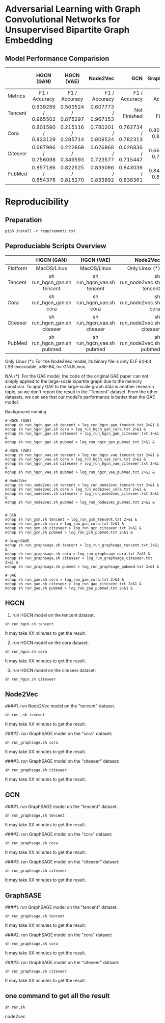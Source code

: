 # Adversarial Learning with Graph Convolutional Networks for Unsupervised Bipartite Graph Embedding


## Model Performance Comparision
|                | HGCN (GAN)                 | HGCN (VAE)                 | Node2Vec                    | GCN                         | GraphSAGE                   | GAE                         | Pure Node Attribute         |
| :------------- | :----------:               | :----------:               | -----------:                | -----------:                | -----------:                | -----------:                | -----------:                |
| Metrics        | F1 / Accuracy              | F1 / Accuracy              | F1 / Accuracy               | F1 / Accuracy               | F1 / Accuracy               | F1 / Accuracy               | F1 / Accuracy               |
| Tencent        | 0.639289 / 0.965502        | 0.503524 / 0.875297        | 0.607773 / 0.967153         | Not Finished                | Not Finished                | N/A (*)                     | 0.497346 / 0.881214         |
| Cora           | 0.801590 / 0.823129        | 0.215116 / 0.285714        | 0.780201 / 0.809524         | 0.762734 / 0.782313         | 0.800763 / 0.823129         | 0.754289 / 0.782313         | 0.758143 / 0.789116         |
| Citeseer       | 0.687996 / 0.756098        | 0.222869 / 0.349593        | 0.626968 / 0.723577         | 0.626836 / 0.715447         | 0.665325 / 0.747967         | 0.644748 / 0.731707         | 0.620755 / 0.707317         |
| PubMed         | 0.857186 / 0.854376        | 0.822525 / 0.815270        | 0.839086 / 0.833892         | 0.843036 / 0.838361         | 0.842696 / 0.838361          | 0.828317 / 0.823091         | 0.842813 / 0.838361         |



# Reproducibility


## Preparation
~~~
pip3 install -r requirements.txt
~~~

## Peproduciable Scripts Overview
|                | HGCN (GAN)                 | HGCN (VAE)                 | Node2Vec                    | GCN                         | GraphSAGE                   | GAE                         |
| :------------- | :----------:               | :----------:               | -----------:                | -----------:                | -----------:                | -----------:                |
| Platform       | MacOS/Linux                | MacOS/Linux                | Only Linux (*)              | MacOS/Linux                 | MacOS/Linux                 | MacOS/Linux                |
| Tencent        | sh run_hgcn_gan.sh tencent | sh run_hgcn_vae.sh tencent | sh run_node2vec.sh tencent  | sh run_gcn.sh tencent       | sh run_graphsage.sh tencent | N/A (*)                     |
| Cora           | sh run_hgcn_gan.sh cora    | sh run_hgcn_vae.sh cora    | sh run_node2vec.sh cora     | sh run_gcn.sh cora          | sh run_graphsage.sh cora    | sh run_gae.sh cora          |
| Citeseer       | sh run_hgcn_gan.sh citeseer| sh run_hgcn_vae.sh citeseer| sh run_node2vec.sh citeseer | sh run_gcn.sh citeseer      | sh run_graphsage.sh citeseer| sh run_gae.sh citeseer      |
| PubMed         | sh run_hgcn_gan.sh pubmed  | sh run_hgcn_vae.sh pubmed  | sh run_node2vec.sh pubmed   | sh run_gcn.sh pubmed        | sh run_graphsage.sh pubmed  | sh run_gae.sh pubmed        |

Only Linux (*): For the Node2Vec model, its binary file is only ELF 64-bit LSB executable, x86-64, for GNU/Linux.

N/A (*): For the GAE model, the code of the original GAE paper can not simply applied to the large-scale bipartite graph due to the memory constrain. 
To apply GAE to the large-scale graph data is another research topic, so we don't report the result in the "Tencent" dataset. From the other datasets, we can see that our model's performance is better than the GAE model. 

Background running: 
~~~
# HGCN (GAN)
nohup sh run_hgcn_gan.sh tencent > log_run_hgcn_gan_tencent.txt 2>&1 &
nohup sh run_hgcn_gan.sh cora > log_run_hgcn_gan_cora.txt 2>&1 &
nohup sh run_hgcn_gan.sh citeseer > log_run_hgcn_gan_citeseer.txt 2>&1 &
nohup sh run_hgcn_gan.sh pubmed > log_run_hgcn_gan_pubmed.txt 2>&1 &

# HGCN (VAE)
nohup sh run_hgcn_vae.sh tencent > log_run_hgcn_vae_tencent.txt 2>&1 &
nohup sh run_hgcn_vae.sh cora > log_run_hgcn_vae_cora.txt 2>&1 &
nohup sh run_hgcn_vae.sh citeseer > log_run_hgcn_vae_citeseer.txt 2>&1 &
nohup sh run_hgcn_vae.sh pubmed > log_run_hgcn_vae_pubmed.txt 2>&1 &

# Node2Vec
nohup sh run_node2vec.sh tencent > log_run_node2vec_tencent.txt 2>&1 &
nohup sh run_node2vec.sh cora > log_run_node2vec_cora.txt 2>&1 &
nohup sh run_node2vec.sh citeseer > log_run_node2vec_citeseer.txt 2>&1 &
nohup sh run_node2vec.sh pubmed > log_run_node2vec_pubmed.txt 2>&1 &


# GCN
nohup sh run_gcn.sh tencent > log_run_gcn_tencent.txt 2>&1 &
nohup sh run_gcn.sh cora > log_run_gcn_cora.txt 2>&1 &
nohup sh run_gcn.sh citeseer > log_run_gcn_citeseer.txt 2>&1 &
nohup sh run_gcn.sh pubmed > log_run_gcn_pubmed.txt 2>&1 &

# GraphSAGE
nohup sh run_graphsage.sh tencent > log_run_graphsage_tencent.txt 2>&1 &
nohup sh run_graphsage.sh cora > log_run_graphsage_cora.txt 2>&1 &
nohup sh run_graphsage.sh citeseer > log_run_graphsage_citeseer.txt 2>&1 &
nohup sh run_graphsage.sh pubmed > log_run_graphsage_pubmed.txt 2>&1 &

# GAE
nohup sh run_gae.sh cora > log_run_gae_cora.txt 2>&1 &
nohup sh run_gae.sh citeseer > log_run_gae_citeseer.txt 2>&1 &
nohup sh run_gae.sh pubmed > log_run_gae_pubmed.txt 2>&1 &

~~~

## HGCN
1. run HGCN model on the tencent dataset.
~~~
sh run_hgcn.sh tencent
~~~
It may take XX minutes to get the result.

2. run HGCN model on the cora dataset:
~~~
sh run_hgcn.sh cora
~~~
It may take XX minutes to get the result.

3. run HGCN model on the citeseer dataset:
~~~
sh run_hgcn.sh citeseer
~~~


## Node2Vec
####1. run Node2Vec model on the "tencent" dataset.
~~~
sh run_.sh tencent
~~~
It may take XX minutes to get the result.

####2. run GraphSAGE model on the "cora" dataset:
~~~
sh run_graphsage.sh cora
~~~
It may take XX minutes to get the result.

####3. run GraphSAGE model on the "citeseer" dataset:
~~~
sh run_graphsage.sh citeseer
~~~
It may take XX minutes to get the result.


## GCN
####1. run GraphSAGE model on the "tencent" dataset.
~~~
sh run_graphsage.sh tencent
~~~
It may take XX minutes to get the result.

####2. run GraphSAGE model on the "cora" dataset:
~~~
sh run_graphsage.sh cora
~~~
It may take XX minutes to get the result.

####3. run GraphSAGE model on the "citeseer" dataset:
~~~
sh run_graphsage.sh citeseer
~~~
It may take XX minutes to get the result.


## GraphSASE
####1. run GraphSAGE model on the "tencent" dataset.
~~~
sh run_graphsage.sh tencent
~~~
It may take XX minutes to get the result.

####2. run GraphSAGE model on the "cora" dataset:
~~~
sh run_graphsage.sh cora
~~~
It may take XX minutes to get the result.

####3. run GraphSAGE model on the "citeseer" dataset:
~~~
sh run_graphsage.sh citeseer
~~~
It may take XX minutes to get the result.



## one command to get all the result
~~~
sh run.sh
~~~


node2vec


